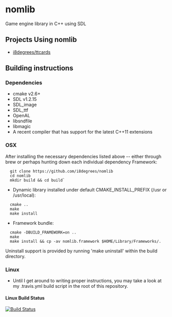 nomlib
======

Game engine library in C++ using SDL

Projects Using nomlib
---------------------

* [i8degrees/ttcards](https://github.com/i8degrees/ttcards)

Building instructions
---------------------

### Dependencies ###

* cmake v2.6+
* SDL v1.2.15
* SDL_image
* SDL_ttf
* OpenAL
* libsndfile
* libmagic
* A recent compiler that has support for the latest C++11 extensions

### OSX ###

After installing the necessary dependencies listed above -- either through brew
or perhaps hunting down each individual dependency Framework:

```
  git clone https://github.com/i8degrees/nomlib
  cd nomlib
  mkdir build && cd build`
```

* Dynamic library installed under default CMAKE_INSTALL_PREFIX (/usr or /usr/local):

```
  cmake ..
  make
  make install
```

* Framework bundle:

```
  cmake -DBUILD_FRAMEWORK=on ..
  make
  make install && cp -av nomlib.framework $HOME/Library/Frameworks/.
```

Uninstall support is provided by running 'make uninstall' within the build directory.

### Linux ###

* Until I get around to writing proper instructions, you may take a look at my
.travis.yml build script in the root of this repository.

#### Linux Build Status ####

[![Build Status](https://travis-ci.org/i8degrees/nomlib.png?branch=master)](https://travis-ci.org/i8degrees/nomlib)
